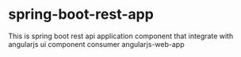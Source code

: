 # spring-boot-rest-app
This is spring boot rest api application component that integrate with angularjs ui component consumer angularjs-web-app
